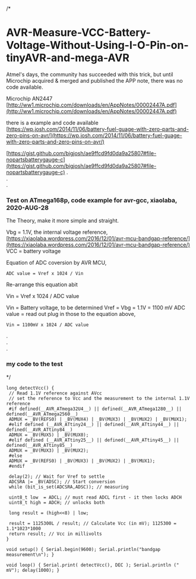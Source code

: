 /*  

# AVR-Measure-VCC-Battery-Voltage-Without-Using-I-O-Pin-on-tinyAVR-and-mega-AVR
Atmel's days, the community has succeeded with this trick, but until Microchip acquired & merged and published the APP note, there was no code available.  

Microchip AN2447 [http://ww1.microchip.com/downloads/en/AppNotes/00002447A.pdf](http://ww1.microchip.com/downloads/en/AppNotes/00002447A.pdf)  

there is a example and code available   
[https://wp.josh.com/2014/11/06/battery-fuel-guage-with-zero-parts-and-zero-pins-on-avr/](https://wp.josh.com/2014/11/06/battery-fuel-guage-with-zero-parts-and-zero-pins-on-avr/)  

[https://gist.github.com/bigjosh/ae9ffcd9fd0da9a25807#file-nopartsbatterygauge-c](https://gist.github.com/bigjosh/ae9ffcd9fd0da9a25807#file-nopartsbatterygauge-c)
.  
.  
.  



### Test on ATmega168p, code example for avr-gcc, xiaolaba, 2020-AUG-28

The Theory, make it more simple and straight.

Vbg = 1.1V, the internal voltage reference, [https://xiaolaba.wordpress.com/2016/12/01/avr-mcu-bandgap-reference/](https://xiaolaba.wordpress.com/2016/12/01/avr-mcu-bandgap-reference/)  
VCC = battery voltage  

Equation of ADC coversion by AVR MCU,  
```
ADC value = Vref x 1024 / Vin  
```

Re-arrange this equation abit  

Vin = Vref x 1024 / ADC value  

Vin = Battery voltage, to be determined
Vref = Vbg = 1.1V = 1100 mV
ADC value = read out
plug in those to the equation above, 
```  
Vin = 1100mV x 1024 / ADC value  
```  

.  
.  
.  

### my code to the test  

  
*/


```
long detectVcc() {
 // Read 1.1V reference against AVcc
 // set the reference to Vcc and the measurement to the internal 1.1V reference
 #if defined(__AVR_ATmega32U4__) || defined(__AVR_ATmega1280__) || defined(__AVR_ATmega2560__)
 ADMUX = _BV(REFS0) | _BV(MUX4) | _BV(MUX3) | _BV(MUX2) | _BV(MUX1);
 #elif defined (__AVR_ATtiny24__) || defined(__AVR_ATtiny44__) || defined(__AVR_ATtiny84__)
 ADMUX = _BV(MUX5) | _BV(MUX0);
 #elif defined (__AVR_ATtiny25__) || defined(__AVR_ATtiny45__) || defined(__AVR_ATtiny85__)
 ADMUX = _BV(MUX3) | _BV(MUX2);
 #else
 ADMUX = _BV(REFS0) | _BV(MUX3) | _BV(MUX2) | _BV(MUX1);
 #endif

 delay(2); // Wait for Vref to settle
 ADCSRA |= _BV(ADSC); // Start conversion
 while (bit_is_set(ADCSRA,ADSC)); // measuring

 uint8_t low  = ADCL; // must read ADCL first - it then locks ADCH
 uint8_t high = ADCH; // unlocks both

 long result = (high<<8) | low;

 result = 1125300L / result; // Calculate Vcc (in mV); 1125300 = 1.1*1023*1000
 return result; // Vcc in millivolts
}
 
void setup() { Serial.begin(9600); Serial.println("bandgap measurement\n"); }
 
void loop() { Serial.print( detectVcc(), DEC ); Serial.println (" mV"); delay(1000); }

```
